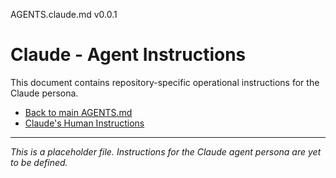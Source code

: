 AGENTS.claude.md v0.0.1

# Claude - Agent Instructions

This document contains repository-specific operational instructions for the Claude persona.

- [Back to main AGENTS.md](../AGENTS.md)
- [Claude's Human Instructions](../humans/HUMANS.claude.md)

---

*This is a placeholder file. Instructions for the Claude agent persona are yet to be defined.*
